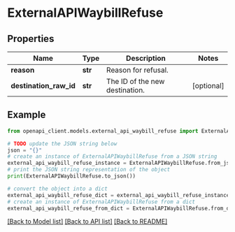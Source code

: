 # ExternalAPIWaybillRefuse


## Properties

Name | Type | Description | Notes
------------ | ------------- | ------------- | -------------
**reason** | **str** | Reason for refusal. | 
**destination_raw_id** | **str** | The ID of the new destination. | [optional] 

## Example

```python
from openapi_client.models.external_api_waybill_refuse import ExternalAPIWaybillRefuse

# TODO update the JSON string below
json = "{}"
# create an instance of ExternalAPIWaybillRefuse from a JSON string
external_api_waybill_refuse_instance = ExternalAPIWaybillRefuse.from_json(json)
# print the JSON string representation of the object
print(ExternalAPIWaybillRefuse.to_json())

# convert the object into a dict
external_api_waybill_refuse_dict = external_api_waybill_refuse_instance.to_dict()
# create an instance of ExternalAPIWaybillRefuse from a dict
external_api_waybill_refuse_from_dict = ExternalAPIWaybillRefuse.from_dict(external_api_waybill_refuse_dict)
```
[[Back to Model list]](../README.md#documentation-for-models) [[Back to API list]](../README.md#documentation-for-api-endpoints) [[Back to README]](../README.md)


